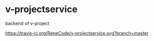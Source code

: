 # v-projectservice
backend of v-project

https://travis-ci.org/ReneCode/v-projectservice.svg?branch=master
